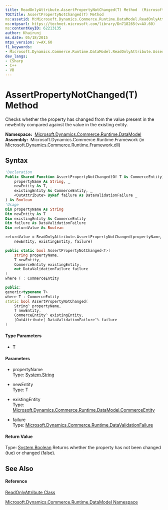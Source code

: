 ```yaml
---
title: ReadOnlyAttribute.AssertPropertyNotChanged(T) Method  (Microsoft.Dynamics.Commerce.Runtime.DataModel)
TOCTitle: AssertPropertyNotChanged(T) Method
ms:assetid: M:Microsoft.Dynamics.Commerce.Runtime.DataModel.ReadOnlyAttribute.AssertPropertyNotChanged``1(System.String,``0,Microsoft.Dynamics.Commerce.Runtime.DataModel.CommerceEntity,Microsoft.Dynamics.Commerce.Runtime.DataValidationFailure@)
ms:mtpsurl: https://technet.microsoft.com/library/Dn718265(v=AX.60)
ms:contentKeyID: 62213135
author: Khairunj
ms.date: 05/18/2015
mtps_version: v=AX.60
f1_keywords:
- Microsoft.Dynamics.Commerce.Runtime.DataModel.ReadOnlyAttribute.AssertPropertyNotChanged``1
dev_langs:
- CSharp
- C++
- VB
---
```


# AssertPropertyNotChanged(T) Method

Checks whether the property has changed from the value present in the newEntity compared against the value in the existing entity.

**Namespace:**  [Microsoft.Dynamics.Commerce.Runtime.DataModel](microsoft-dynamics-commerce-runtime-datamodel-namespace.md)  
**Assembly:**  Microsoft.Dynamics.Commerce.Runtime.Framework (in Microsoft.Dynamics.Commerce.Runtime.Framework.dll)

## Syntax

``` vb
'Declaration
Public Shared Function AssertPropertyNotChanged(Of T As CommerceEntity) ( _
    propertyName As String, _
    newEntity As T, _
    existingEntity As CommerceEntity, _
    <OutAttribute> ByRef failure As DataValidationFailure _
) As Boolean
'Usage
Dim propertyName As String
Dim newEntity As T
Dim existingEntity As CommerceEntity
Dim failure As DataValidationFailure
Dim returnValue As Boolean

returnValue = ReadOnlyAttribute.AssertPropertyNotChanged(propertyName, _
    newEntity, existingEntity, failure)
```

``` csharp
public static bool AssertPropertyNotChanged<T>(
    string propertyName,
    T newEntity,
    CommerceEntity existingEntity,
    out DataValidationFailure failure
)
where T : CommerceEntity
```

``` c++
public:
generic<typename T>
where T : CommerceEntity
static bool AssertPropertyNotChanged(
    String^ propertyName, 
    T newEntity, 
    CommerceEntity^ existingEntity, 
    [OutAttribute] DataValidationFailure^% failure
)
```

#### Type Parameters

  - T

#### Parameters

  - propertyName  
    Type: [System.String](https://technet.microsoft.com/library/s1wwdcbf\(v=ax.60\))  

<!-- end list -->

  - newEntity  
    Type: T  

<!-- end list -->

  - existingEntity  
    Type: [Microsoft.Dynamics.Commerce.Runtime.DataModel.CommerceEntity](commerceentity-class-microsoft-dynamics-commerce-runtime-datamodel.md)  

<!-- end list -->

  - failure  
    Type: [Microsoft.Dynamics.Commerce.Runtime.DataValidationFailure](datavalidationfailure-class-microsoft-dynamics-commerce-runtime.md)  

#### Return Value

Type: [System.Boolean](https://technet.microsoft.com/library/a28wyd50\(v=ax.60\))  
Returns whether the property has not been changed (tue) or changed (false).  

## See Also

#### Reference

[ReadOnlyAttribute Class](readonlyattribute-class-microsoft-dynamics-commerce-runtime-datamodel.md)

[Microsoft.Dynamics.Commerce.Runtime.DataModel Namespace](microsoft-dynamics-commerce-runtime-datamodel-namespace.md)

